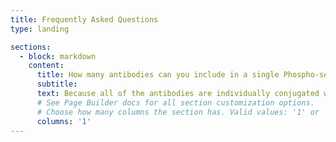 ```yaml
---
title: Frequently Asked Questions
type: landing

sections:
  - block: markdown
    content:
      title: How many antibodies can you include in a single Phospho-seq experiment?
      subtitle:
      text: Because all of the antibodies are individually conjugated with complex 15 nt indices as part of the larger DNA-oligo, in theory you can use a near unlimited number of antibodies. I have used up to 100 antibodies in a single experiment with no problems in detection.
      # See Page Builder docs for all section customization options.
      # Choose how many columns the section has. Valid values: '1' or '2'.
      columns: '1'
---
```


